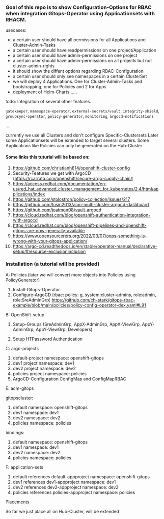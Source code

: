 
### Goal of this repo is to show Configuration-Options for RBAC when integration Gitops-Operator using Applicationsets with RHACM.

usecases:

* a certain user should have all permissions for all Applications and Cluster-Admin-Tasks
* a certain user should have readpermissions on one project/Application
* a certain user should have admin-permissions on one project
* a certain user should have admin-permissions on all projects but not cluster-admin-rights
* it should show the diffent options regarding RBAC-Configuration
* a certain user should only see namespaces in a certain ClusterSet
* we will deploy 4 Applications. One for Cluster-Admin-Tasks and bootstrapping, one for Policies and 2 for Apps
* deployment of Helm-Charts
.....


todo: Integration of several other features.

`gatekeeper`,
`namespace-operator`,
`external-secrets/vault`,
`integrity-shield`,
`groupsync-operator`,
`policy-generator`,
`monitoring`,
`argocd-notifications`
`
 `

....

currently we use all Clusters and don't configure Specific-Clustersets
Later some Applicationsets will be extended to target several clusters.
Some Applications like Policies can only be generated on the Hub-Cluster


#### Some links this tuturial will be based on:

1. https://github.com/christianh814/openshift-cluster-config
2. Security-Features we get with ArgoCD (https://rcarrata.com/openshift/secure-argo-supply-chain/)
3. https://access.redhat.com/documentation/en-us/red_hat_advanced_cluster_management_for_kubernetes/2.4/html/applications/index
4. https://github.com/stolostron/policy-collection/issues/217
5. https://github.com/tosin2013/acm-multi-cluster-argocd-dashboard
6. https://github.com/joatmon08/vault-argocd
7. https://cloud.redhat.com/blog/openshift-authentication-integration-with-argocd
8. https://cloud.redhat.com/blog/openshift-pipelines-and-openshift-gitops-are-now-generally-available
9. https://www.opensourcerers.org/2022/03/07/oops-something-is-wrong-with-your-gitops-application/
10. https://argo-cd.readthedocs.io/en/stable/operator-manual/declarative-setup/#resource-exclusioninclusion

### Installation (a tutorial will be provided)


A: Policies (later we will convert more objects into Policies using PolicyGenerator)

1. Install-Gitops-Operator
2. Configure-ArgoCD (rbac: policy: g, system:cluster-admins, role:admin, role:SreAdminGrp)
   https://github.com/ch-stark/gitops-rbac-example/blob/main/policies/policy-config-operator-dex.yaml#L91


B: OpenShift-setup 

1. Setup-Groups (SreAdminGrp, AppX-AdminGrp, AppX-ViewGrp, AppY-AdminGrp, AppY-ViewGrp, Developers)

2. Setup HTPassword Authentication


C: argo-projects

1. default-project  namespace: openshift-gitops
2. dev1 project   namespace: dev1
3. dev2 project   namespace: dev2
4. policies project namespace: policies
5. ArgoCD-Configuration ConfigMap and ConfigMapRBAC


E: acm-gitops

gitopscluster:

1. default namespace: openshift-gitops
2. dev1  namespace: dev1
3. dev2  namespace: dev2
4. policies namespace: policies

bindings:

1. default  namespace: openshift-gitops
2. dev1  namespace: dev1
3. dev2  namespace: dev2
3. policies  namespace: policies


F: application-sets

1. default  references default-appproject namespace: openshift-gitops
2. dev1 references dev1-appproject namespace: dev1
3. dev2 references dev2-appproject namespace: dev2
4. policies references policies-appproject namespace: policies


Placements

So far we just place all on Hub-Cluster, will be extended
